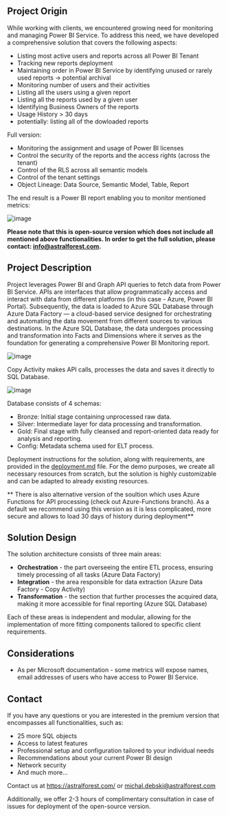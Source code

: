 ## Project Origin
While working with clients, we encountered growing need for monitoring and managing Power BI Service. To address this need, we have developed a comprehensive solution that covers the following aspects:
- Listing most active users and reports across all Power BI Tenant
- Tracking new reports deployment
- Maintaining order in Power BI Service by identifying unused or rarely used reports -> potential archival 
- Monitoring number of users and their activities
- Listing all the users using a given report
- Listing all the reports used by a given user
- Identifying Business Owners of the reports
- Usage History > 30 days
- potentially: listing all of the dowloaded reports
  
Full version: 
- Monitoring the assignment and usage of Power BI licenses
- Control the security of the reports and the access rights (across the tenant)
- Control of the RLS across all semantic models
- Control of the tenant settings
- Object Lineage: Data Source, Semantic Model, Table, Report

  
The end result is a Power BI report enabling you to monitor mentioned metrics:

![image](https://github.com/AstralForest/Power_BI_Monitoring/assets/156897451/484bcea1-6651-4e78-b755-14ba44fcfcbf)

**Please note that this is open-source version which does not include all mentioned above functionalities. In order to get the full solution, please contact: info@astralforest.com.**

## Project Description
Project leverages Power BI and Graph API queries to fetch data from Power BI Service. APIs are interfaces that allow programmatically access and interact with data from different platforms (in this case - Azure, Power BI Portal). Subsequently, the data is loaded to Azure SQL Database through Azure Data Factory — a cloud-based service designed for orchestrating and automating the data movement from different sources to various destinations. In the Azure SQL Database, the data undergoes processing and transformation into Facts and Dimensions where it serves as the foundation for generating a comprehensive Power BI Monitoring report.

![image](https://github.com/AstralForest/Power_BI_Monitoring/assets/156897451/5468da80-8df2-4998-b0cf-42a01ee9fabe)

Copy Activity makes API calls, processes the data and saves it directly to SQL Database.

![image](https://github.com/AstralForest/Power_BI_Monitoring/assets/156897451/993cf4e8-f4b0-4e16-a5cb-b336e28ffd32)

Database consists of 4 schemas:
- Bronze: Initial stage containing unprocessed raw data.
- Silver: Intermediate layer for data processing and transformation.
- Gold: Final stage with fully cleansed and report-oriented data ready for analysis and reporting.
- Config: Metadata schema used for ELT process.

Deployment instructions for the solution, along with requirements, are provided in the [deployment.md](https://github.com/AstralForest/Power_BI_Monitoring/blob/master/deployment.md) file. For the demo purposes, we create all necessary resources from scratch, but the solution is highly customizable and can be adapted to already existing resources.

** There is also alternative version of the soultion which uses Azure Functions for API processing (check out Azure-Functions branch). As a default we recommend using this version as it is less complicated, more secure and allows to load 30 days of history during deployment**

## Solution Design
The solution architecture consists of three main areas:

- **Orchestration** - the part overseeing the entire ETL process, ensuring timely processing of all tasks (Azure Data Factory)
- **Integration** - the area responsible for data extraction (Azure Data Factory - Copy Activity)
- **Transformation** - the section that further processes the acquired data, making it more accessible for final reporting (Azure SQL Database)
  
Each of these areas is independent and modular, allowing for the implementation of more fitting components tailored to specific client requirements.

## Considerations
- As per Microsoft documentation - some metrics will expose names, email addresses of users who have access to Power BI Service.

## Contact
If you have any questions or you are interested in the premium version that encompasses all functionalities, such as:
- 25 more SQL objects
- Access to latest features
- Professional setup and configuration tailored to your individual needs
- Recommendations about your current Power BI design
- Network security
- And much more...

Contact us at https://astralforest.com/  or michal.debski@astralforest.com

Additionally, we offer 2-3 hours of complimentary consultation in case of issues for deployment of the open-source version.


